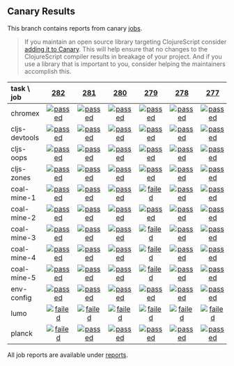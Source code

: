 ## Canary Results

This branch contains reports from canary [jobs](https://github.com/cljs-oss/canary/tree/jobs).

> If you maintain an open source library targeting ClojureScript consider [adding it to Canary](https://github.com/cljs-oss/canary/tree/master#how-to-participate). This will help ensure that no changes to the ClojureScript compiler results in breakage of your project. And if you use a library that is important to you, consider helping the maintainers accomplish this.

[//]: # (begin_overview_table)

| task \ job | <a href="reports/2018/02/28/job-000282-1.10.69-d1cf0a3" title="job #282 finished on 2018-02-28">282</a> | <a href="reports/2018/02/27/job-000281-1.10.65-8b21c5f" title="job #281 finished on 2018-02-27">281</a> | <a href="reports/2018/02/26/job-000280-1.10.45-ec0e4c4" title="job #280 finished on 2018-02-26">280</a> | <a href="reports/2018/02/25/job-000279-1.10.34-3f4084e" title="job #279 finished on 2018-02-25">279</a> | <a href="reports/2018/02/24/job-000278-1.10.29-2f9ff09" title="job #278 finished on 2018-02-24">278</a> | <a href="reports/2018/02/23/job-000277-1.10.10-08beee8" title="job #277 finished on 2018-02-23">277</a> | <a href="reports/2018/02/22/job-000276-1.10.7-7c754fb" title="job #276 finished on 2018-02-22">276</a> | <a href="reports/2018/02/21/job-000275-1.10.7-7c754fb" title="job #275 finished on 2018-02-21">275</a> | <a href="reports/2018/02/20/job-000274-1.10.7-7c754fb" title="job #274 finished on 2018-02-20">274</a> | <a href="reports/2018/02/20/job-000273-1.10.7-7c754fb" title="job #273 finished on 2018-02-20">273</a> |
| :--- | :---: | :---: | :---: | :---: | :---: | :---: | :---: | :---: | :---: | :---: |
| chromex | <a href="reports/2018/02/28/job-000282-1.10.69-d1cf0a3#-chromex"><img title="passed" src="http://box.binaryage.com/s-passed.svg"><a> | <a href="reports/2018/02/27/job-000281-1.10.65-8b21c5f#-chromex"><img title="passed" src="http://box.binaryage.com/s-passed.svg"><a> | <a href="reports/2018/02/26/job-000280-1.10.45-ec0e4c4#-chromex"><img title="passed" src="http://box.binaryage.com/s-passed.svg"><a> | <a href="reports/2018/02/25/job-000279-1.10.34-3f4084e#-chromex"><img title="passed" src="http://box.binaryage.com/s-passed.svg"><a> | <a href="reports/2018/02/24/job-000278-1.10.29-2f9ff09#-chromex"><img title="passed" src="http://box.binaryage.com/s-passed.svg"><a> | <a href="reports/2018/02/23/job-000277-1.10.10-08beee8#-chromex"><img title="passed" src="http://box.binaryage.com/s-passed.svg"><a> | <a href="reports/2018/02/22/job-000276-1.10.7-7c754fb#-chromex"><img title="passed" src="http://box.binaryage.com/s-passed.svg"><a> | <a href="reports/2018/02/21/job-000275-1.10.7-7c754fb#-chromex"><img title="passed" src="http://box.binaryage.com/s-passed.svg"><a> | <a href="reports/2018/02/20/job-000274-1.10.7-7c754fb#-chromex"><img title="disabled" src="http://box.binaryage.com/s-disabled.svg"><a> | <a href="reports/2018/02/20/job-000273-1.10.7-7c754fb#-chromex"><img title="disabled" src="http://box.binaryage.com/s-disabled.svg"><a> |
| cljs-devtools | <a href="reports/2018/02/28/job-000282-1.10.69-d1cf0a3#-cljs-devtools"><img title="passed" src="http://box.binaryage.com/s-passed.svg"><a> | <a href="reports/2018/02/27/job-000281-1.10.65-8b21c5f#-cljs-devtools"><img title="passed" src="http://box.binaryage.com/s-passed.svg"><a> | <a href="reports/2018/02/26/job-000280-1.10.45-ec0e4c4#-cljs-devtools"><img title="passed" src="http://box.binaryage.com/s-passed.svg"><a> | <a href="reports/2018/02/25/job-000279-1.10.34-3f4084e#-cljs-devtools"><img title="passed" src="http://box.binaryage.com/s-passed.svg"><a> | <a href="reports/2018/02/24/job-000278-1.10.29-2f9ff09#-cljs-devtools"><img title="passed" src="http://box.binaryage.com/s-passed.svg"><a> | <a href="reports/2018/02/23/job-000277-1.10.10-08beee8#-cljs-devtools"><img title="passed" src="http://box.binaryage.com/s-passed.svg"><a> | <a href="reports/2018/02/22/job-000276-1.10.7-7c754fb#-cljs-devtools"><img title="passed" src="http://box.binaryage.com/s-passed.svg"><a> | <a href="reports/2018/02/21/job-000275-1.10.7-7c754fb#-cljs-devtools"><img title="passed" src="http://box.binaryage.com/s-passed.svg"><a> | <a href="reports/2018/02/20/job-000274-1.10.7-7c754fb#-cljs-devtools"><img title="disabled" src="http://box.binaryage.com/s-disabled.svg"><a> | <a href="reports/2018/02/20/job-000273-1.10.7-7c754fb#-cljs-devtools"><img title="disabled" src="http://box.binaryage.com/s-disabled.svg"><a> |
| cljs-oops | <a href="reports/2018/02/28/job-000282-1.10.69-d1cf0a3#-cljs-oops"><img title="passed" src="http://box.binaryage.com/s-passed.svg"><a> | <a href="reports/2018/02/27/job-000281-1.10.65-8b21c5f#-cljs-oops"><img title="passed" src="http://box.binaryage.com/s-passed.svg"><a> | <a href="reports/2018/02/26/job-000280-1.10.45-ec0e4c4#-cljs-oops"><img title="passed" src="http://box.binaryage.com/s-passed.svg"><a> | <a href="reports/2018/02/25/job-000279-1.10.34-3f4084e#-cljs-oops"><img title="passed" src="http://box.binaryage.com/s-passed.svg"><a> | <a href="reports/2018/02/24/job-000278-1.10.29-2f9ff09#-cljs-oops"><img title="passed" src="http://box.binaryage.com/s-passed.svg"><a> | <a href="reports/2018/02/23/job-000277-1.10.10-08beee8#-cljs-oops"><img title="passed" src="http://box.binaryage.com/s-passed.svg"><a> | <a href="reports/2018/02/22/job-000276-1.10.7-7c754fb#-cljs-oops"><img title="passed" src="http://box.binaryage.com/s-passed.svg"><a> | <a href="reports/2018/02/21/job-000275-1.10.7-7c754fb#-cljs-oops"><img title="passed" src="http://box.binaryage.com/s-passed.svg"><a> | <a href="reports/2018/02/20/job-000274-1.10.7-7c754fb#-cljs-oops"><img title="disabled" src="http://box.binaryage.com/s-disabled.svg"><a> | <a href="reports/2018/02/20/job-000273-1.10.7-7c754fb#-cljs-oops"><img title="disabled" src="http://box.binaryage.com/s-disabled.svg"><a> |
| cljs-zones | <a href="reports/2018/02/28/job-000282-1.10.69-d1cf0a3#-cljs-zones"><img title="passed" src="http://box.binaryage.com/s-passed.svg"><a> | <a href="reports/2018/02/27/job-000281-1.10.65-8b21c5f#-cljs-zones"><img title="passed" src="http://box.binaryage.com/s-passed.svg"><a> | <a href="reports/2018/02/26/job-000280-1.10.45-ec0e4c4#-cljs-zones"><img title="passed" src="http://box.binaryage.com/s-passed.svg"><a> | <a href="reports/2018/02/25/job-000279-1.10.34-3f4084e#-cljs-zones"><img title="passed" src="http://box.binaryage.com/s-passed.svg"><a> | <a href="reports/2018/02/24/job-000278-1.10.29-2f9ff09#-cljs-zones"><img title="passed" src="http://box.binaryage.com/s-passed.svg"><a> | <a href="reports/2018/02/23/job-000277-1.10.10-08beee8#-cljs-zones"><img title="passed" src="http://box.binaryage.com/s-passed.svg"><a> | <a href="reports/2018/02/22/job-000276-1.10.7-7c754fb#-cljs-zones"><img title="passed" src="http://box.binaryage.com/s-passed.svg"><a> | <a href="reports/2018/02/21/job-000275-1.10.7-7c754fb#-cljs-zones"><img title="passed" src="http://box.binaryage.com/s-passed.svg"><a> | <a href="reports/2018/02/20/job-000274-1.10.7-7c754fb#-cljs-zones"><img title="disabled" src="http://box.binaryage.com/s-disabled.svg"><a> | <a href="reports/2018/02/20/job-000273-1.10.7-7c754fb#-cljs-zones"><img title="disabled" src="http://box.binaryage.com/s-disabled.svg"><a> |
| coal-mine-1 | <a href="reports/2018/02/28/job-000282-1.10.69-d1cf0a3#-coal-mine-1"><img title="passed" src="http://box.binaryage.com/s-passed.svg"><a> | <a href="reports/2018/02/27/job-000281-1.10.65-8b21c5f#-coal-mine-1"><img title="passed" src="http://box.binaryage.com/s-passed.svg"><a> | <a href="reports/2018/02/26/job-000280-1.10.45-ec0e4c4#-coal-mine-1"><img title="passed" src="http://box.binaryage.com/s-passed.svg"><a> | <a href="reports/2018/02/25/job-000279-1.10.34-3f4084e#-coal-mine-1"><img title="failed" src="http://box.binaryage.com/s-failed.svg"><a> | <a href="reports/2018/02/24/job-000278-1.10.29-2f9ff09#-coal-mine-1"><img title="passed" src="http://box.binaryage.com/s-passed.svg"><a> | <a href="reports/2018/02/23/job-000277-1.10.10-08beee8#-coal-mine-1"><img title="passed" src="http://box.binaryage.com/s-passed.svg"><a> | <a href="reports/2018/02/22/job-000276-1.10.7-7c754fb#-coal-mine-1"><img title="passed" src="http://box.binaryage.com/s-passed.svg"><a> | <a href="reports/2018/02/21/job-000275-1.10.7-7c754fb#-coal-mine-1"><img title="passed" src="http://box.binaryage.com/s-passed.svg"><a> | <a href="reports/2018/02/20/job-000274-1.10.7-7c754fb#-coal-mine-1"><img title="disabled" src="http://box.binaryage.com/s-disabled.svg"><a> | <a href="reports/2018/02/20/job-000273-1.10.7-7c754fb#-coal-mine-1"><img title="disabled" src="http://box.binaryage.com/s-disabled.svg"><a> |
| coal-mine-2 | <a href="reports/2018/02/28/job-000282-1.10.69-d1cf0a3#-coal-mine-2"><img title="passed" src="http://box.binaryage.com/s-passed.svg"><a> | <a href="reports/2018/02/27/job-000281-1.10.65-8b21c5f#-coal-mine-2"><img title="passed" src="http://box.binaryage.com/s-passed.svg"><a> | <a href="reports/2018/02/26/job-000280-1.10.45-ec0e4c4#-coal-mine-2"><img title="passed" src="http://box.binaryage.com/s-passed.svg"><a> | <a href="reports/2018/02/25/job-000279-1.10.34-3f4084e#-coal-mine-2"><img title="passed" src="http://box.binaryage.com/s-passed.svg"><a> | <a href="reports/2018/02/24/job-000278-1.10.29-2f9ff09#-coal-mine-2"><img title="passed" src="http://box.binaryage.com/s-passed.svg"><a> | <a href="reports/2018/02/23/job-000277-1.10.10-08beee8#-coal-mine-2"><img title="passed" src="http://box.binaryage.com/s-passed.svg"><a> | <a href="reports/2018/02/22/job-000276-1.10.7-7c754fb#-coal-mine-2"><img title="passed" src="http://box.binaryage.com/s-passed.svg"><a> | <a href="reports/2018/02/21/job-000275-1.10.7-7c754fb#-coal-mine-2"><img title="passed" src="http://box.binaryage.com/s-passed.svg"><a> | <a href="reports/2018/02/20/job-000274-1.10.7-7c754fb#-coal-mine-2"><img title="disabled" src="http://box.binaryage.com/s-disabled.svg"><a> | <a href="reports/2018/02/20/job-000273-1.10.7-7c754fb#-coal-mine-2"><img title="disabled" src="http://box.binaryage.com/s-disabled.svg"><a> |
| coal-mine-3 | <a href="reports/2018/02/28/job-000282-1.10.69-d1cf0a3#-coal-mine-3"><img title="passed" src="http://box.binaryage.com/s-passed.svg"><a> | <a href="reports/2018/02/27/job-000281-1.10.65-8b21c5f#-coal-mine-3"><img title="passed" src="http://box.binaryage.com/s-passed.svg"><a> | <a href="reports/2018/02/26/job-000280-1.10.45-ec0e4c4#-coal-mine-3"><img title="passed" src="http://box.binaryage.com/s-passed.svg"><a> | <a href="reports/2018/02/25/job-000279-1.10.34-3f4084e#-coal-mine-3"><img title="failed" src="http://box.binaryage.com/s-failed.svg"><a> | <a href="reports/2018/02/24/job-000278-1.10.29-2f9ff09#-coal-mine-3"><img title="passed" src="http://box.binaryage.com/s-passed.svg"><a> | <a href="reports/2018/02/23/job-000277-1.10.10-08beee8#-coal-mine-3"><img title="passed" src="http://box.binaryage.com/s-passed.svg"><a> | <a href="reports/2018/02/22/job-000276-1.10.7-7c754fb#-coal-mine-3"><img title="passed" src="http://box.binaryage.com/s-passed.svg"><a> | <a href="reports/2018/02/21/job-000275-1.10.7-7c754fb#-coal-mine-3"><img title="passed" src="http://box.binaryage.com/s-passed.svg"><a> | <a href="reports/2018/02/20/job-000274-1.10.7-7c754fb#-coal-mine-3"><img title="disabled" src="http://box.binaryage.com/s-disabled.svg"><a> | <a href="reports/2018/02/20/job-000273-1.10.7-7c754fb#-coal-mine-3"><img title="disabled" src="http://box.binaryage.com/s-disabled.svg"><a> |
| coal-mine-4 | <a href="reports/2018/02/28/job-000282-1.10.69-d1cf0a3#-coal-mine-4"><img title="passed" src="http://box.binaryage.com/s-passed.svg"><a> | <a href="reports/2018/02/27/job-000281-1.10.65-8b21c5f#-coal-mine-4"><img title="passed" src="http://box.binaryage.com/s-passed.svg"><a> | <a href="reports/2018/02/26/job-000280-1.10.45-ec0e4c4#-coal-mine-4"><img title="passed" src="http://box.binaryage.com/s-passed.svg"><a> | <a href="reports/2018/02/25/job-000279-1.10.34-3f4084e#-coal-mine-4"><img title="failed" src="http://box.binaryage.com/s-failed.svg"><a> | <a href="reports/2018/02/24/job-000278-1.10.29-2f9ff09#-coal-mine-4"><img title="passed" src="http://box.binaryage.com/s-passed.svg"><a> | <a href="reports/2018/02/23/job-000277-1.10.10-08beee8#-coal-mine-4"><img title="passed" src="http://box.binaryage.com/s-passed.svg"><a> | <a href="reports/2018/02/22/job-000276-1.10.7-7c754fb#-coal-mine-4"><img title="passed" src="http://box.binaryage.com/s-passed.svg"><a> | <a href="reports/2018/02/21/job-000275-1.10.7-7c754fb#-coal-mine-4"><img title="passed" src="http://box.binaryage.com/s-passed.svg"><a> | <a href="reports/2018/02/20/job-000274-1.10.7-7c754fb#-coal-mine-4"><img title="disabled" src="http://box.binaryage.com/s-disabled.svg"><a> | <a href="reports/2018/02/20/job-000273-1.10.7-7c754fb#-coal-mine-4"><img title="disabled" src="http://box.binaryage.com/s-disabled.svg"><a> |
| coal-mine-5 | <a href="reports/2018/02/28/job-000282-1.10.69-d1cf0a3#-coal-mine-5"><img title="passed" src="http://box.binaryage.com/s-passed.svg"><a> | <a href="reports/2018/02/27/job-000281-1.10.65-8b21c5f#-coal-mine-5"><img title="passed" src="http://box.binaryage.com/s-passed.svg"><a> | <a href="reports/2018/02/26/job-000280-1.10.45-ec0e4c4#-coal-mine-5"><img title="passed" src="http://box.binaryage.com/s-passed.svg"><a> | <a href="reports/2018/02/25/job-000279-1.10.34-3f4084e#-coal-mine-5"><img title="failed" src="http://box.binaryage.com/s-failed.svg"><a> | <a href="reports/2018/02/24/job-000278-1.10.29-2f9ff09#-coal-mine-5"><img title="passed" src="http://box.binaryage.com/s-passed.svg"><a> | <a href="reports/2018/02/23/job-000277-1.10.10-08beee8#-coal-mine-5"><img title="passed" src="http://box.binaryage.com/s-passed.svg"><a> | <a href="reports/2018/02/22/job-000276-1.10.7-7c754fb#-coal-mine-5"><img title="passed" src="http://box.binaryage.com/s-passed.svg"><a> | <a href="reports/2018/02/21/job-000275-1.10.7-7c754fb#-coal-mine-5"><img title="passed" src="http://box.binaryage.com/s-passed.svg"><a> | <a href="reports/2018/02/20/job-000274-1.10.7-7c754fb#-coal-mine-5"><img title="disabled" src="http://box.binaryage.com/s-disabled.svg"><a> | <a href="reports/2018/02/20/job-000273-1.10.7-7c754fb#-coal-mine-5"><img title="disabled" src="http://box.binaryage.com/s-disabled.svg"><a> |
| env-config | <a href="reports/2018/02/28/job-000282-1.10.69-d1cf0a3#-env-config"><img title="passed" src="http://box.binaryage.com/s-passed.svg"><a> | <a href="reports/2018/02/27/job-000281-1.10.65-8b21c5f#-env-config"><img title="passed" src="http://box.binaryage.com/s-passed.svg"><a> | <a href="reports/2018/02/26/job-000280-1.10.45-ec0e4c4#-env-config"><img title="passed" src="http://box.binaryage.com/s-passed.svg"><a> | <a href="reports/2018/02/25/job-000279-1.10.34-3f4084e#-env-config"><img title="passed" src="http://box.binaryage.com/s-passed.svg"><a> | <a href="reports/2018/02/24/job-000278-1.10.29-2f9ff09#-env-config"><img title="passed" src="http://box.binaryage.com/s-passed.svg"><a> | <a href="reports/2018/02/23/job-000277-1.10.10-08beee8#-env-config"><img title="passed" src="http://box.binaryage.com/s-passed.svg"><a> | <a href="reports/2018/02/22/job-000276-1.10.7-7c754fb#-env-config"><img title="passed" src="http://box.binaryage.com/s-passed.svg"><a> | <a href="reports/2018/02/21/job-000275-1.10.7-7c754fb#-env-config"><img title="passed" src="http://box.binaryage.com/s-passed.svg"><a> | <a href="reports/2018/02/20/job-000274-1.10.7-7c754fb#-env-config"><img title="disabled" src="http://box.binaryage.com/s-disabled.svg"><a> | <a href="reports/2018/02/20/job-000273-1.10.7-7c754fb#-env-config"><img title="disabled" src="http://box.binaryage.com/s-disabled.svg"><a> |
| lumo | <a href="reports/2018/02/28/job-000282-1.10.69-d1cf0a3#-lumo"><img title="failed" src="http://box.binaryage.com/s-failed.svg"><a> | <a href="reports/2018/02/27/job-000281-1.10.65-8b21c5f#-lumo"><img title="failed" src="http://box.binaryage.com/s-failed.svg"><a> | <a href="reports/2018/02/26/job-000280-1.10.45-ec0e4c4#-lumo"><img title="failed" src="http://box.binaryage.com/s-failed.svg"><a> | <a href="reports/2018/02/25/job-000279-1.10.34-3f4084e#-lumo"><img title="failed" src="http://box.binaryage.com/s-failed.svg"><a> | <a href="reports/2018/02/24/job-000278-1.10.29-2f9ff09#-lumo"><img title="failed" src="http://box.binaryage.com/s-failed.svg"><a> | <a href="reports/2018/02/23/job-000277-1.10.10-08beee8#-lumo"><img title="failed" src="http://box.binaryage.com/s-failed.svg"><a> | <a href="reports/2018/02/22/job-000276-1.10.7-7c754fb#-lumo"><img title="failed" src="http://box.binaryage.com/s-failed.svg"><a> | <a href="reports/2018/02/21/job-000275-1.10.7-7c754fb#-lumo"><img title="failed" src="http://box.binaryage.com/s-failed.svg"><a> | <a href="reports/2018/02/20/job-000274-1.10.7-7c754fb#-lumo"><img title="failed" src="http://box.binaryage.com/s-failed.svg"><a> | <a href="reports/2018/02/20/job-000273-1.10.7-7c754fb#-lumo"><img title="unknown" src="http://box.binaryage.com/s-unknown.svg"><a> |
| planck | <a href="reports/2018/02/28/job-000282-1.10.69-d1cf0a3#-planck"><img title="failed" src="http://box.binaryage.com/s-failed.svg"><a> | <a href="reports/2018/02/27/job-000281-1.10.65-8b21c5f#-planck"><img title="passed" src="http://box.binaryage.com/s-passed.svg"><a> | <a href="reports/2018/02/26/job-000280-1.10.45-ec0e4c4#-planck"><img title="passed" src="http://box.binaryage.com/s-passed.svg"><a> | <a href="reports/2018/02/25/job-000279-1.10.34-3f4084e#-planck"><img title="passed" src="http://box.binaryage.com/s-passed.svg"><a> | <a href="reports/2018/02/24/job-000278-1.10.29-2f9ff09#-planck"><img title="passed" src="http://box.binaryage.com/s-passed.svg"><a> | <a href="reports/2018/02/23/job-000277-1.10.10-08beee8#-planck"><img title="passed" src="http://box.binaryage.com/s-passed.svg"><a> | <a href="reports/2018/02/22/job-000276-1.10.7-7c754fb#-planck"><img title="passed" src="http://box.binaryage.com/s-passed.svg"><a> | <a href="reports/2018/02/21/job-000275-1.10.7-7c754fb#-planck"><img title="passed" src="http://box.binaryage.com/s-passed.svg"><a> | <a href="reports/2018/02/20/job-000274-1.10.7-7c754fb#-planck"><img title="disabled" src="http://box.binaryage.com/s-disabled.svg"><a> | <a href="reports/2018/02/20/job-000273-1.10.7-7c754fb#-planck"><img title="disabled" src="http://box.binaryage.com/s-disabled.svg"><a> |

[//]: # (end_overview_table)

All job reports are available under [reports](reports).
